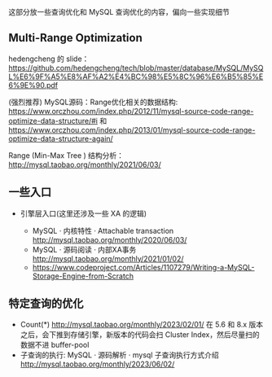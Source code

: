 这部分放一些查询优化和 MySQL 查询优化的内容，偏向一些实现细节

## Multi-Range Optimization

hedengcheng 的 slide：https://github.com/hedengcheng/tech/blob/master/database/MySQL/MySQL%E6%9F%A5%E8%AF%A2%E4%BC%98%E5%8C%96%E6%B5%85%E6%9E%90.pdf

(强烈推荐) MySQL源码：Range优化相关的数据结构: https://www.orczhou.com/index.php/2012/11/mysql-source-code-range-optimize-data-structure/#i 和 https://www.orczhou.com/index.php/2013/01/mysql-source-code-range-optimize-data-structure-again/

Range (Min-Max Tree ) 结构分析：http://mysql.taobao.org/monthly/2021/06/03/

## 一些入口

* 引擎层入口(这里还涉及一些 XA 的逻辑)

  * MySQL · 内核特性 · Attachable transaction http://mysql.taobao.org/monthly/2020/06/03/
  * MySQL · 源码阅读 · 内部XA事务 http://mysql.taobao.org/monthly/2021/01/02/
  * https://www.codeproject.com/Articles/1107279/Writing-a-MySQL-Storage-Engine-from-Scratch

## 特定查询的优化

* Count(*) http://mysql.taobao.org/monthly/2023/02/01/ 在 5.6 和 8.x 版本之后，会下推到存储引擎，新版本的代码会扫 Cluster Index，然后尽量扫的数据不进 buffer-pool
* 子查询的执行: MySQL · 源码解析 · mysql 子查询执行方式介绍 http://mysql.taobao.org/monthly/2023/06/02/